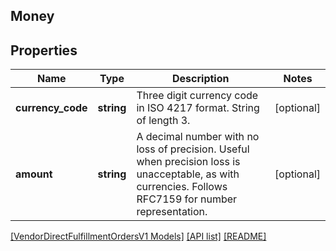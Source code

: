 ## Money

## Properties

Name | Type | Description | Notes
------------ | ------------- | ------------- | -------------
**currency_code** | **string** | Three digit currency code in ISO 4217 format. String of length 3. | [optional]
**amount** | **string** | A decimal number with no loss of precision. Useful when precision loss is unacceptable, as with currencies. Follows RFC7159 for number representation. | [optional]

[[VendorDirectFulfillmentOrdersV1 Models]](../) [[API list]](../../Api) [[README]](../../../README.md)
